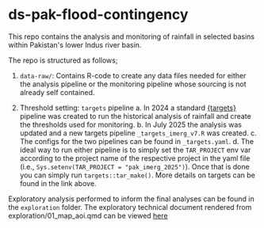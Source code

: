 
# ds-pak-flood-contingency

<!-- badges: start -->
<!-- badges: end -->

This repo contains the analysis and monitoring of rainfall in selected basins
within Pakistan's lower Indus river basin.


The repo is structured as follows;

1. `data-raw/`: Contains R-code to create any data files needed for either the 
analysis pipeline or the monitoring pipeline whose sourcing is not already
self contained.

2. Threshold setting: `targets` pipeline
    a. In 2024 a standard [{targets}](https://books.ropensci.org/targets/) pipeline was created to run the historical
       analysis of rainfall and create the thresholds used for monitoring.
    b. In July 2025 the analysis was updated and a new targets pipeline `_targets_imerg_v7.R` was created.
    c. The configs for the two pipelines can be found in `_targets.yaml`.
    d. The ideal way to run either pipeline is to simply set the `TAR_PROJECT` env var according to the project name 
       of the respective project in the yaml file (i.e., `Sys.setenv(TAR_PROJECT = "pak_imerg_2025")`).
       Once that is done you can simply run `targets::tar_make()`. More details on targets can be found in the link above.


Exploratory analysis performed to inform the final analyses can be found in the
`exploration` folder. The exploratory technical document rendered from exploration/01_map_aoi.qmd can be viewed [here](https://rpubs.com/zackarno/1199575)
